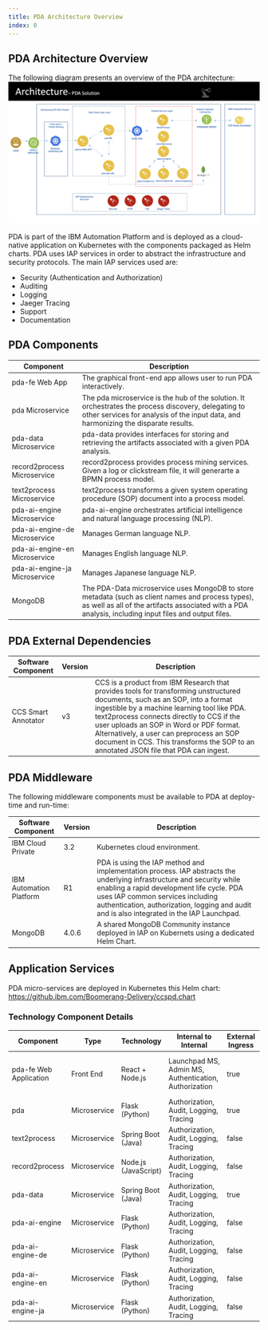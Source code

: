 ```yaml
---
title: PDA Architecture Overview
index: 0
---
```


## PDA Architecture Overview

The following diagram presents an overview of the PDA architecture:
 ![PDA Architecture Overview](./assets/pda-architecture-diagram-v1.2.0.png "PDA Architecture Overview")

PDA is part of the IBM Automation Platform and is deployed as a cloud-native application on Kubernetes with the components packaged as Helm charts. PDA uses IAP services in order to abstract the infrastructure and security protocols. The main IAP services used are:

- Security (Authentication and Authorization)
- Auditing
- Logging
- Jaeger Tracing
- Support
- Documentation

## PDA Components

| Component |  Description |
|---|---|
| pda-fe Web App | The graphical front-end app allows user to run PDA interactively. |
| pda Microservice | The pda microservice is the hub of the solution. It orchestrates the process discovery, delegating to other services for analysis of the input data, and harmonizing the disparate results. |
| pda-data Microservice | pda-data provides interfaces for storing and retrieving the artifacts associated with a given PDA analysis. |
| record2process Microservice  | record2process provides process mining services. Given a log or clickstream file, it will generarte a BPMN process model. |
| text2process Microservice | text2process transforms a given system operating procedure (SOP) document into a process model. |
| pda-ai-engine Microservice | pda-ai-engine orchestrates artificial intelligence and natural language processing (NLP). |
| pda-ai-engine-de Microservice | Manages German language NLP. |
| pda-ai-engine-en Microservice | Manages English language NLP. |
| pda-ai-engine-ja Microservice | Manages Japanese language NLP. |
| MongoDB | The PDA-Data microservice uses MongoDB to store metadata (such as client names and process types), as well as all of the artifacts associated with a PDA analysis, including input files and output files. |

## PDA External Dependencies

| Software Component |  Version | Description |
|---|---|--|
| CCS Smart Annotator | v3 | CCS is a product from IBM Research that provides tools for transforming unstructured documents, such as an SOP, into a format ingestible by a machine learning tool like PDA. text2process connects directly to CCS if the user uploads an SOP in Word or PDF format.  Alternatively, a user can preprocess an SOP document in CCS. This transforms the SOP to an annotated JSON file that PDA can ingest.|

## PDA Middleware

The following middleware components must be available to PDA at deploy-time and run-time:

| Software Component |  Version | Description |
|---|---|--|
| IBM Cloud Private | 3.2 | Kubernetes cloud environment. |
| IBM Automation Platform | R1 |  PDA is using the IAP method and implementation process. IAP abstracts the underlying infrastructure and security while enabling a rapid development life cycle. PDA uses IAP common services including authentication, authorization, logging and audit and is also integrated in the IAP Launchpad. |
| MongoDB | 4.0.6 | A shared MongoDB Community instance deployed in IAP on Kubernets using a dedicated Helm Chart. |

## Application Services

PDA micro-services are deployed in Kubernetes this Helm chart: <https://github.ibm.com/Boomerang-Delivery/ccspd.chart>

### Technology Component Details

| Component | Type         | Technology               | Internal to Internal      | External Ingress | Internal Dependency | External Dependency | Sidecars |
| --------- | ------------ | ------------------------ | ----------------------- | ---------------- | ------------------- | ------------------- | ------------------ |
| pda-fe Web Application     | Front End    | React + Node.js  | Launchpad&nbsp;MS, Admin&nbsp;MS, Authentication, Authorization  | true             |                     | BPMN files exported from PDA can be imported into Blueworks&nbsp;Live. |
| pda     | Microservice | Flask (Python)       | Authorization, Audit, Logging, Tracing    | true        |             |                    |  |
| text2process | Microservice | Spring Boot (Java)      | Authorization, Audit, Logging, Tracing    | false       |  | CCS Smart Annotator |
| record2process | Microservice | Node.js (JavaScript)  | Authorization, Audit, Logging, Tracing    | false       | ProM Tool |
| pda-data | Microservice | Spring Boot (Java)          | Authorization, Audit, Logging, Tracing    | true        | MongoDB |
| pda-ai-engine | Microservice | Flask (Python)         | Authorization, Audit, Logging, Tracing    | false       | | |
| pda-ai-engine-de | Microservice | Flask (Python)      | Authorization, Audit, Logging, Tracing    | false       | | |
| pda-ai-engine-en | Microservice | Flask (Python)      | Authorization, Audit, Logging, Tracing    | false       | | |
| pda-ai-engine-ja | Microservice | Flask (Python)      | Authorization, Audit, Logging, Tracing    | false       | | |
